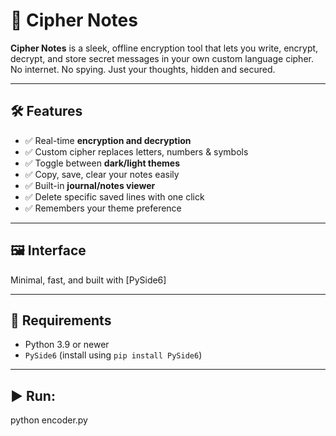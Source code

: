 # 🔐 Cipher Notes

**Cipher Notes** is a sleek, offline encryption tool that lets you write, encrypt, decrypt, and store secret messages in your own custom language cipher.  
No internet. No spying. Just your thoughts, hidden and secured.

---

## 🛠 Features

- ✅ Real-time **encryption and decryption**
- ✅ Custom cipher replaces letters, numbers & symbols
- ✅ Toggle between **dark/light themes**
- ✅ Copy, save, clear your notes easily
- ✅ Built-in **journal/notes viewer**
- ✅ Delete specific saved lines with one click
- ✅ Remembers your theme preference

---

## 🖼 Interface

Minimal, fast, and built with [PySide6]

---

## 🔧 Requirements

- Python 3.9 or newer
- `PySide6` (install using `pip install PySide6`)

---

## ▶ Run:

python encoder.py

